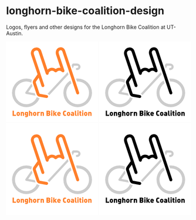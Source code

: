 longhorn-bike-coalition-design
==============================

Logos, flyers and other designs for the Longhorn Bike Coalition at UT-Austin.

![logo](https://raw.githubusercontent.com/claysmalley/longhorn-bike-coalition-design/master/png/logo.png)
![grayscale logo](https://raw.githubusercontent.com/claysmalley/longhorn-bike-coalition-design/master/png/logo-grayscale.png)
![square logo](https://raw.githubusercontent.com/claysmalley/longhorn-bike-coalition-design/master/png/logo-square.png)
![square grayscale logo](https://raw.githubusercontent.com/claysmalley/longhorn-bike-coalition-design/master/png/logo-grayscale-square.png)
